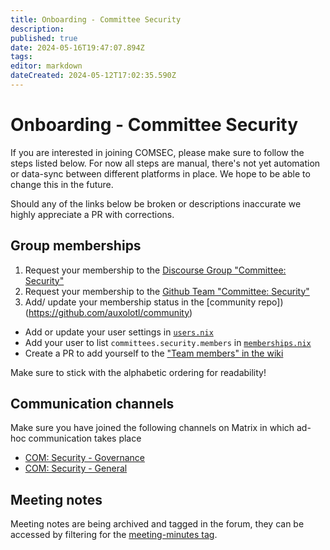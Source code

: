 ```yaml
---
title: Onboarding - Committee Security
description: 
published: true
date: 2024-05-16T19:47:07.894Z
tags: 
editor: markdown
dateCreated: 2024-05-12T17:02:35.590Z
---
```


# Onboarding - Committee Security

If you are interested in joining COMSEC, please make sure to follow the steps listed below. For now all steps are manual, there's not yet automation or data-sync between different platforms in place. We hope to be able to change this in the future.

Should any of the links below be broken or descriptions inaccurate we highly appreciate a PR with corrections.

## Group memberships
1) Request your membership to the [Discourse Group "Committee: Security"](https://forum.aux.computer/g/committee_security/)
2) Request your membership to the [Github Team "Committee: Security"](https://github.com/orgs/auxolotl/teams/committee-security)
3) Add/ update your membership status in the [community repo])(https://github.com/auxolotl/community)
  - Add or update your user settings in [`users.nix`](https://github.com/auxolotl/community/blob/main/users.nix)
  - Add your user to list `committees.security.members` in [`memberships.nix`](https://github.com/auxolotl/community/blob/main/memberships.nix)
  - Create a PR to add yourself to the ["Team members" in the wiki](https://github.com/auxolotl/wiki/blob/main/contributing/sigs-and-committees/security/aux-security-team.md)

  Make sure to stick with the alphabetic ordering for readability!

## Communication channels
Make sure you have joined the following channels on Matrix in which ad-hoc communication takes place
- [COM: Security - Governance](https://matrix.to/#/#COMSEC-GOV:auxolotl.org)
- [COM: Security - General](https://matrix.to/#/#COMSEC-GEN:auxolotl.org)

## Meeting notes
Meeting notes are being archived and tagged in the forum, they can be accessed by filtering for the [meeting-minutes tag](https://forum.aux.computer/tags/c/committees/security-committee/26/meeting-minutes).